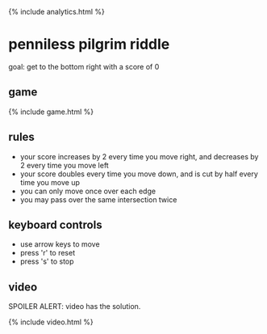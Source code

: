 ---
---

{% include analytics.html %}

# penniless pilgrim riddle

goal: get to the bottom right with a score of 0

## game

{% include game.html %}

## rules

- your score increases by 2 every time you move right, and decreases by 2 every time you move left
- your score doubles every time you move down, and is cut by half every time you move up
- you can only move once over each edge
- you may pass over the same intersection twice

## keyboard controls

- use arrow keys to move
- press 'r' to reset
- press 's' to stop

## video

SPOILER ALERT: video has the solution.

{% include video.html %}
